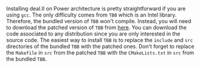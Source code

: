 Installing deal.II on Power architecture is pretty straightforward if you are using `gcc`. The only difficulty comes from `TBB` which is an Intel library. Therefore, the bundled version of `TBB` won't compile. Instead, you will need to download the patched version of `TBB` from [here](https://www.ibm.com/developerworks/community/wikis/home?lang=en#!/wiki/W51a7ffcf4dfd_4b40_9d82_446ebc23c550/page/IBM%20Advance%20Toolchain%20for%20PowerLinux%20Documentation?section=limitations). You can download the code associated to any distribution since you are only interested in the source code. The easiest way to install `TBB` is to replace the `include` and `src` directories of the bundled `TBB` with the patched ones. Don't forget to replace the `Makefile` in `src` from the patched `TBB` with the `CMakeLists.txt` in `src` from the bundled `TBB`.